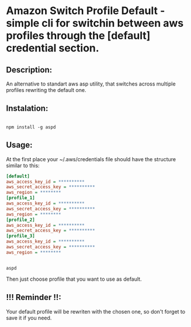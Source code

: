 
# Amazon Switch Profile Default - simple cli for switchin between aws profiles through the [default] credential section.

  

## Description:

  

An alternative to standart aws asp utility, that switches across multiple profiles rewriting the default one.

  

## Instalation:

  

```shell

npm install -g aspd

```

  

## Usage:

  

At the first place your ~/.aws/credentials file should have the structure similar to this:

  

```ini
[default]
aws_access_key_id = **********
aws_secret_access_key = **********
aws_region = ********
[profile_1]
aws_access_key_id = **********
aws_secret_access_key = **********
aws_region = ********
[profile_2]
aws_access_key_id = **********
aws_secret_access_key = **********
[profile_3]
aws_access_key_id = **********
aws_secret_access_key = **********
aws_region = ********
```

```shell

aspd

```

Then just choose profile that you want to use as default.

  

## !!! Reminder !!:

  

Your default profile will be rewriten with the chosen one, so don't forget to save it if you need.
